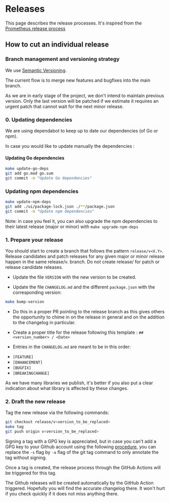 Releases
========

This page describes the release processes. It's inspired from
the [Prometheus release process](https://github.com/prometheus/prometheus/blob/main/RELEASE.md)

## How to cut an individual release

### Branch management and versioning strategy

We use [Semantic Versioning](https://semver.org/).

The current flow is to merge new features and bugfixes into the main branch.

As we are in early stage of the project, we don't intend to maintain previous version. Only the last version will be
patched if we estimate it requires an urgent patch that cannot wait for the next minor release.

### 0. Updating dependencies

We are using dependabot to keep up to date our dependencies (of Go or npm).

In case you would like to update manually the dependencies :

#### Updating Go dependencies

```bash
make update-go-deps
git add go.mod go.sum
git commit -m "Update Go dependencies"
```

### Updating npm dependencies

```bash
make update-npm-deps
git add ./ui/package-lock.json ./**/package.json
git commit -m "Update npm dependencies"
```

Note: in case you feel it, you can also upgrade the npm dependencies to their latest release (major or minor)
with `make upgrade-npm-deps`

### 1. Prepare your release

You should start to create a branch that follows the pattern `release/v<X.Y>`. Release candidates and patch releases
for any given major or minor release happen in the same release/v<major>.<minor> branch. Do not create release/<version>
for patch or release candidate releases.

- Update the file `VERSION` with the new version to be created.

- Update the file `CHANGELOG.md` and the different `package.json` with the corresponding version:

```bash
make bump-version
```

- Do this in a proper PR pointing to the release branch as this gives others the opportunity to chime in on the release
  in general and on the addition to the changelog in particular.

- Create a proper title for the release following this template : `## <version_number> / <Date>`

- Entries in the `CHANGELOG.md` are meant to be in this order:

* `[FEATURE]`
* `[ENHANCEMENT]`
* `[BUGFIX]`
* `[BREAKINGCHANGE]`

As we have many libraries we publish, it's better if you also put a clear indication about what library is affected by
these changes.

### 2. Draft the new release

Tag the new release via the following commands:

```bash
git checkout release/v<version_to_be_replaced>
make tag
git push origin v<version_to_be_replaced>
```

Signing a tag with a GPG key is appreciated, but in case you can't add a GPG key to your Github account using the
following [procedure](https://docs.github.com/en/authentication/managing-commit-signature-verification), you can replace
the `-s` flag by `-a` flag of the git tag command to only annotate the tag without signing.

Once a tag is created, the release process through the GitHub Actions will be triggered for this tag.

The Github releases will be created automatically by the GitHub Action triggered. Hopefully you will find the accurate
changelog there. It won't hurt if you check quickly if it does not miss anything there.

